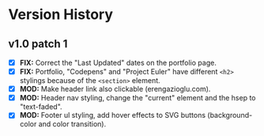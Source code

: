 # Version History

## v1.0 patch 1

- [x] **FIX:** Correct the "Last Updated" dates on the portfolio page.
- [x] **FIX:** Portfolio, "Codepens" and "Project Euler" have different `<h2>` stylings because of the `<section>` element.
- [x] **MOD:** Make header link also clickable (erengazioglu.com).
- [x] **MOD:** Header nav styling, change the "current" element and the hsep to "text-faded".
- [x] **MOD:** Footer ul styling, add hover effects to SVG buttons (background-color and color transition).